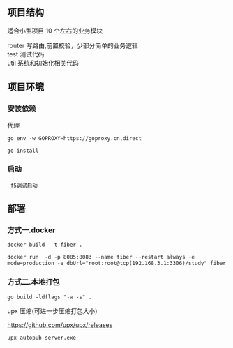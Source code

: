 ## 项目结构
适合小型项目 10 个左右的业务模块<br />

router 写路由,前置校验，少部分简单的业务逻辑<br />
test 测试代码<br />
util 系统和初始化相关代码

## 项目环境

### 安装依赖

代理

```
go env -w GOPROXY=https://goproxy.cn,direct
```

```
go install
```

### 启动

```
 f5调试启动
```

<a name="ka6CV"></a>

## 部署

<a name="LsvlL"></a>

### 方式一.docker

```
docker build  -t fiber .
```

```
docker run  -d -p 8085:8083 --name fiber --restart always -e mode=production -e dbUrl="root:root@tcp(192.168.3.1:3306)/study" fiber
```

<a name="JAkhv"></a>

### 方式二.本地打包

```
go build -ldflags "-w -s" .
```

upx 压缩(可进一步压缩打包大小)

https://github.com/upx/upx/releases

```
upx autopub-server.exe
```
